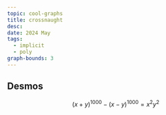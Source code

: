 ```yaml
---
topic: cool-graphs
title: crossnaught
desc: 
date: 2024 May
tags:
  - implicit
  - poly
graph-bounds: 3
---
```



## Desmos
```math
\left(x+y\right)^{1000}-\left(x-y\right)^{1000}=x^{2}y^{2}
```
